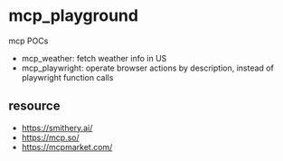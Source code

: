 # mcp_playground

mcp POCs

- mcp_weather: fetch weather info in US
- mcp_playwright: operate browser actions by description, instead of playwright function calls

## resource

- https://smithery.ai/
- https://mcp.so/
- https://mcpmarket.com/

